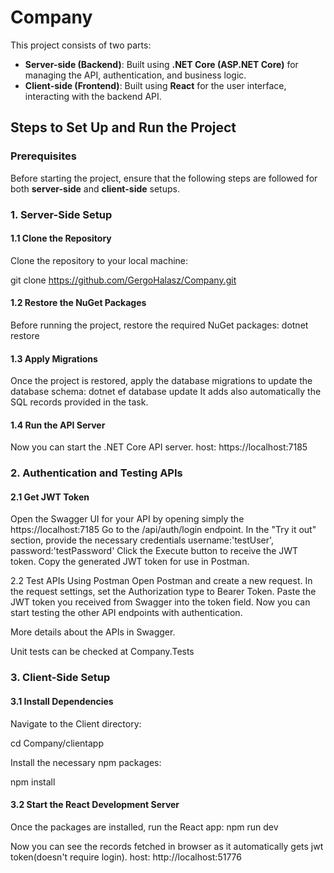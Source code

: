 # Company

This project consists of two parts:
- **Server-side (Backend)**: Built using **.NET Core (ASP.NET Core)** for managing the API, authentication, and business logic.
- **Client-side (Frontend)**: Built using **React** for the user interface, interacting with the backend API.
       
## Steps to Set Up and Run the Project

### Prerequisites

Before starting the project, ensure that the following steps are followed for both **server-side** and **client-side** setups.

### 1. Server-Side Setup

#### 1.1 Clone the Repository

Clone the repository to your local machine:

git clone https://github.com/GergoHalasz/Company.git

#### 1.2 Restore the NuGet Packages

Before running the project, restore the required NuGet packages:
dotnet restore

#### 1.3 Apply Migrations

Once the project is restored, apply the database migrations to update the database schema:
dotnet ef database update
It adds also automatically the SQL records provided in the task.

#### 1.4 Run the API Server

Now you can start the .NET Core API server. host: https://localhost:7185

### 2. Authentication and Testing APIs
#### 2.1 Get JWT Token

Open the Swagger UI for your API by opening simply the https://localhost:7185
Go to the /api/auth/login endpoint.
In the "Try it out" section, provide the necessary credentials username:'testUser', password:'testPassword'
Click the Execute button to receive the JWT token.
Copy the generated JWT token for use in Postman.


2.2 Test APIs Using Postman
Open Postman and create a new request.
In the request settings, set the Authorization type to Bearer Token.
Paste the JWT token you received from Swagger into the token field.
Now you can start testing the other API endpoints with authentication.

More details about the APIs in Swagger. 

Unit tests can be checked at Company.Tests

### 3. Client-Side Setup
#### 3.1 Install Dependencies
Navigate to the Client directory:

cd Company/clientapp

Install the necessary npm packages:

npm install
#### 3.2 Start the React Development Server
Once the packages are installed, run the React app:
npm run dev

Now you can see the records fetched in browser as it automatically gets jwt token(doesn't require login). host: http://localhost:51776


